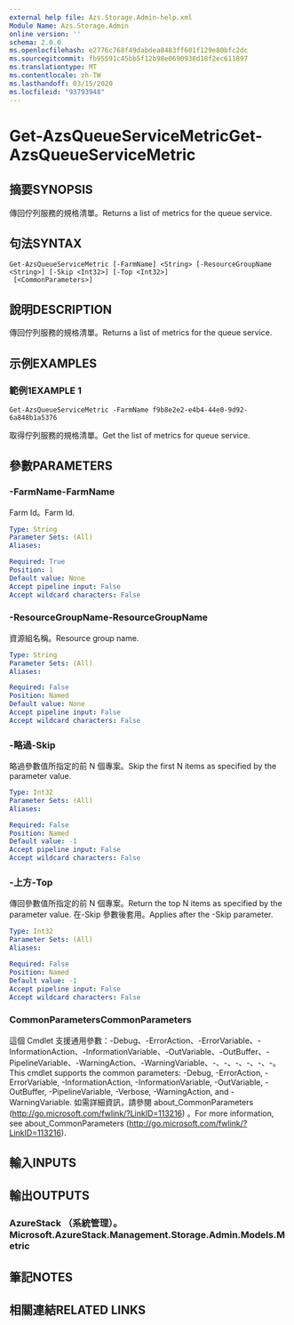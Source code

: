 ```yaml
---
external help file: Azs.Storage.Admin-help.xml
Module Name: Azs.Storage.Admin
online version: ''
schema: 2.0.0
ms.openlocfilehash: e2776c768f49dabdea8483ff601f129e80bfc2dc
ms.sourcegitcommit: fb95591c45bb5f12b98e0690938d18f2ec611897
ms.translationtype: MT
ms.contentlocale: zh-TW
ms.lasthandoff: 03/15/2020
ms.locfileid: "93793948"
---
```

# <span data-ttu-id="acc41-101">Get-AzsQueueServiceMetric</span><span class="sxs-lookup"><span data-stu-id="acc41-101">Get-AzsQueueServiceMetric</span></span>

## <span data-ttu-id="acc41-102">摘要</span><span class="sxs-lookup"><span data-stu-id="acc41-102">SYNOPSIS</span></span>
<span data-ttu-id="acc41-103">傳回佇列服務的規格清單。</span><span class="sxs-lookup"><span data-stu-id="acc41-103">Returns a list of metrics for the queue service.</span></span>

## <span data-ttu-id="acc41-104">句法</span><span class="sxs-lookup"><span data-stu-id="acc41-104">SYNTAX</span></span>

```
Get-AzsQueueServiceMetric [-FarmName] <String> [-ResourceGroupName <String>] [-Skip <Int32>] [-Top <Int32>]
 [<CommonParameters>]
```

## <span data-ttu-id="acc41-105">說明</span><span class="sxs-lookup"><span data-stu-id="acc41-105">DESCRIPTION</span></span>
<span data-ttu-id="acc41-106">傳回佇列服務的規格清單。</span><span class="sxs-lookup"><span data-stu-id="acc41-106">Returns a list of metrics for the queue service.</span></span>

## <span data-ttu-id="acc41-107">示例</span><span class="sxs-lookup"><span data-stu-id="acc41-107">EXAMPLES</span></span>

### <span data-ttu-id="acc41-108">範例1</span><span class="sxs-lookup"><span data-stu-id="acc41-108">EXAMPLE 1</span></span>
```
Get-AzsQueueServiceMetric -FarmName f9b8e2e2-e4b4-44e0-9d92-6a848b1a5376
```

<span data-ttu-id="acc41-109">取得佇列服務的規格清單。</span><span class="sxs-lookup"><span data-stu-id="acc41-109">Get the list of metrics for queue service.</span></span>

## <span data-ttu-id="acc41-110">參數</span><span class="sxs-lookup"><span data-stu-id="acc41-110">PARAMETERS</span></span>

### <span data-ttu-id="acc41-111">-FarmName</span><span class="sxs-lookup"><span data-stu-id="acc41-111">-FarmName</span></span>
<span data-ttu-id="acc41-112">Farm Id。</span><span class="sxs-lookup"><span data-stu-id="acc41-112">Farm Id.</span></span>

```yaml
Type: String
Parameter Sets: (All)
Aliases:

Required: True
Position: 1
Default value: None
Accept pipeline input: False
Accept wildcard characters: False
```

### <span data-ttu-id="acc41-113">-ResourceGroupName</span><span class="sxs-lookup"><span data-stu-id="acc41-113">-ResourceGroupName</span></span>
<span data-ttu-id="acc41-114">資源組名稱。</span><span class="sxs-lookup"><span data-stu-id="acc41-114">Resource group name.</span></span>

```yaml
Type: String
Parameter Sets: (All)
Aliases:

Required: False
Position: Named
Default value: None
Accept pipeline input: False
Accept wildcard characters: False
```

### <span data-ttu-id="acc41-115">-略過</span><span class="sxs-lookup"><span data-stu-id="acc41-115">-Skip</span></span>
<span data-ttu-id="acc41-116">略過參數值所指定的前 N 個專案。</span><span class="sxs-lookup"><span data-stu-id="acc41-116">Skip the first N items as specified by the parameter value.</span></span>

```yaml
Type: Int32
Parameter Sets: (All)
Aliases:

Required: False
Position: Named
Default value: -1
Accept pipeline input: False
Accept wildcard characters: False
```

### <span data-ttu-id="acc41-117">-上方</span><span class="sxs-lookup"><span data-stu-id="acc41-117">-Top</span></span>
<span data-ttu-id="acc41-118">傳回參數值所指定的前 N 個專案。</span><span class="sxs-lookup"><span data-stu-id="acc41-118">Return the top N items as specified by the parameter value.</span></span>
<span data-ttu-id="acc41-119">在-Skip 參數後套用。</span><span class="sxs-lookup"><span data-stu-id="acc41-119">Applies after the -Skip parameter.</span></span>

```yaml
Type: Int32
Parameter Sets: (All)
Aliases:

Required: False
Position: Named
Default value: -1
Accept pipeline input: False
Accept wildcard characters: False
```

### <span data-ttu-id="acc41-120">CommonParameters</span><span class="sxs-lookup"><span data-stu-id="acc41-120">CommonParameters</span></span>
<span data-ttu-id="acc41-121">這個 Cmdlet 支援通用參數：-Debug、-ErrorAction、-ErrorVariable、-InformationAction、-InformationVariable、-OutVariable、-OutBuffer、-PipelineVariable、-WarningAction、-WarningVariable、-、-、-、-、-、-。</span><span class="sxs-lookup"><span data-stu-id="acc41-121">This cmdlet supports the common parameters: -Debug, -ErrorAction, -ErrorVariable, -InformationAction, -InformationVariable, -OutVariable, -OutBuffer, -PipelineVariable, -Verbose, -WarningAction, and -WarningVariable.</span></span> <span data-ttu-id="acc41-122">如需詳細資訊，請參閱 about_CommonParameters (http://go.microsoft.com/fwlink/?LinkID=113216) 。</span><span class="sxs-lookup"><span data-stu-id="acc41-122">For more information, see about_CommonParameters (http://go.microsoft.com/fwlink/?LinkID=113216).</span></span>

## <span data-ttu-id="acc41-123">輸入</span><span class="sxs-lookup"><span data-stu-id="acc41-123">INPUTS</span></span>

## <span data-ttu-id="acc41-124">輸出</span><span class="sxs-lookup"><span data-stu-id="acc41-124">OUTPUTS</span></span>

### <span data-ttu-id="acc41-125">AzureStack （系統管理）。</span><span class="sxs-lookup"><span data-stu-id="acc41-125">Microsoft.AzureStack.Management.Storage.Admin.Models.Metric</span></span>

## <span data-ttu-id="acc41-126">筆記</span><span class="sxs-lookup"><span data-stu-id="acc41-126">NOTES</span></span>

## <span data-ttu-id="acc41-127">相關連結</span><span class="sxs-lookup"><span data-stu-id="acc41-127">RELATED LINKS</span></span>
